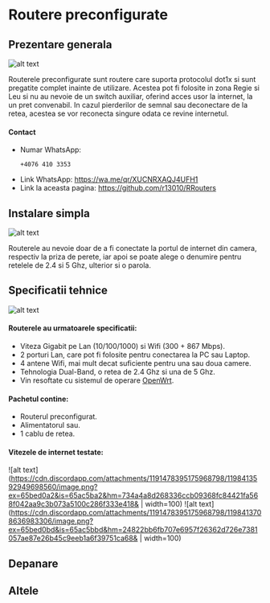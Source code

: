 # Routere preconfigurate
## Prezentare generala
![alt text](https://cdn.discordapp.com/attachments/1191478395175968798/1198400617882853486/page_prezentaregenerala.png?ex=65bec48c&is=65ac4f8c&hm=f7547dccd1022b7c140dd233dda5004f8bc293d4d2f07cd1cd03c9a14b795d0a&)

Routerele preconfigurate sunt routere care suporta protocolul dot1x si sunt pregatite complet inainte de utilizare. Acestea pot fi folosite in zona Regie si Leu si nu au nevoie de un switch auxiliar, oferind acces usor la internet, la un pret convenabil. In cazul pierderilor de semnal sau deconectare de la retea, acestea se vor reconecta singure odata ce revine internetul.

#### Contact
* Numar WhatsApp:
  ```
  +4076 410 3353
  ```
* Link WhatsApp: https://wa.me/qr/XUCNRXAQJ4UFH1 
* Link la aceasta pagina: https://github.com/r13010/RRouters

## Instalare simpla
![alt text](https://cdn.discordapp.com/attachments/1191478395175968798/1198408685614014464/page_instalaresimpla.png?ex=65becc10&is=65ac5710&hm=1e1a01a9e60525dcdbd63f6826dec72d49ad51402ccf0acb048aa2c33dcaed07&)

Routerele au nevoie doar de a fi conectate la portul de internet din camera, respectiv la priza de perete, iar apoi se poate alege o denumire pentru retelele de 2.4 si 5 Ghz, ulterior si o parola.

## Specificatii tehnice
![alt text](https://cdn.discordapp.com/attachments/1191478395175968798/1198409688274968708/page_specificatiitehnice.png?ex=65beccff&is=65ac57ff&hm=9887f6d6331649befbf76ccee5dc45ba058ce82212715df9aa1caa8cba407da3&)

#### Routerele au urmatoarele specificatii:
* Viteza Gigabit pe Lan (10/100/1000) si Wifi (300 + 867 Mbps).
* 2 porturi Lan, care pot fi folosite pentru conectarea la PC sau Laptop.
* 4 antene Wifi, mai mult decat suficiente pentru una sau doua camere.
* Tehnologia Dual-Band, o retea de 2.4 Ghz si una de 5 Ghz.
* Vin resoftate cu sistemul de operare [OpenWrt](https://github.com/openwrt/openwrt).

#### Pachetul contine:
* Routerul preconfigurat.
* Alimentatorul sau.
* 1 cablu de retea.

#### Vitezele de internet testate:
![alt text](https://cdn.discordapp.com/attachments/1191478395175968798/1198413592949698560/image.png?ex=65bed0a2&is=65ac5ba2&hm=734a4a8d268336ccb09368fc84421fa568f042aa9c3b073a5100c286f333e418& | width=100)
![alt text](https://cdn.discordapp.com/attachments/1191478395175968798/1198413708636983306/image.png?ex=65bed0bd&is=65ac5bbd&hm=24822bb6fb707e6957f26362d726e7381057ae87e26b45c9eeb1a6f39751ca68& | width=100)

## Depanare

## Altele


